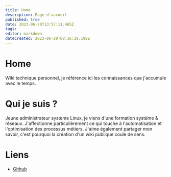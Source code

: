 ```yaml
---
title: Home
description: Page d'accueil
published: true
date: 2023-06-20T13:57:11.465Z
tags: 
editor: markdown
dateCreated: 2023-06-20T08:16:19.198Z
---
```


# Home
Wiki technique personnel, je référence ici les connaissances que j'accumule avec le temps.

# Qui je suis ?
Jeune administrateur système Linux, je viens d'une formation système & réseaux. J'affectionne particulièrement ce qui touche à l'automatisation et l'optimisation des processus métiers. J'aime également partager mon savoir, c'est pourquoi la création d'un wiki publique coule de sens.

# Liens
- [Github](https://github.com/danaelg/giordana-wiki)
